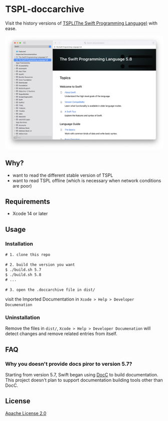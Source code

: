 # TSPL-doccarchive

Visit the history versions of [TSPL(The Swift Programming Language)](https://github.com/apple/swift-book) with ease.

![Screenshot](./assets/screenshot.png)

## Why?

- want to read the different stable version of TSPL
- want to read TSPL offline (which is necessary when network conditions are poor)

## Requirements

- Xcode 14 or later

## Usage

### Installation

```shell
# 1. clone this repo

# 2. build the version you want
$ ./build.sh 5.7
$ ./build.sh 5.8
# ...

# 3. open the .doccarchive file in dist/
```

visit the Imported Documentation in `Xcode > Help > Developer Documenation`

### Uninstallation

Remove the files in `dist/`, `Xcode > Help > Developer Documenation` will detect changes and remove related entries from itself.

## FAQ

### Why you doesn't provide docs piror to version 5.7?

Starting from version 5.7, Swift began using [DocC](https://github.com/apple/swift-docc) to build documentation. This project doesn't plan to support documentation building tools other than DocC.

## License

[Apache License 2.0](http://www.apache.org/licenses/LICENSE-2.0)
